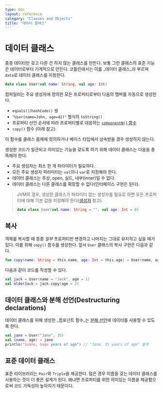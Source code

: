 ```yaml
---
type: doc
layout: reference
category: "Classes and Objects"
title: "데이터 클래스"
---
```


# 데이터 클래스

종종 데이터만 갖고 다른 건 하지 않는 클래스를 만든다. 보통 그런 클래스의 표준 기능은 데이터로부터 기계적으로 만든다. 코틀린에서는 이를 _데이터 클래스_라 부르며
`data`로 데이터 클래스를 지정한다.

``` kotlin
data class User(val name: String, val age: Int)
```

컴파일러는 주요 생성자에 정의한 모든 프로퍼티로부터 다음의 멤버를 자동으로 생성한다.

  * `equals()`/`hashCode()` 쌍
  * `"User(name=John, age=42)"` 형식의 `toString()`
  * 프로퍼티 선언 순서에 따라 프로퍼티별로 대응하는 [`componentN()` 함수](multi-declarations.html)
  * `copy()` 함수 (아래 참고)

이 함수를 클래스 몸체에 정의하거나 베이스 타입에서 상속받을 경우 생성하지 않는다.

생성한 코드가 일관되고 의미있는 기능을 갖도록 하기 위해 데이터 클래스는 다음을 충족해야 한다.

  * 주요 생성자는 최소 한 개 파라미터가 필요하다.
  * 모든 주요 생성자 파라미터는 `val`이나 `var`로 지정해야 한다.
  * 데이터 클래스는 추상, open, 실드, 내부(inner)일 수 없다.
  * 데이터 클래스는 다른 클래스를 확장할 수 없다(인터페이스 구현은 된다).

> JVM의 경우, 생성한 클래스가 파라미터 없는 생성자를 필요로 하면 모든 프로퍼티에 대해 기본 값을 지정해야 한다([생성자](classes.html#constructors) 참고).
>
> ``` kotlin
> data class User(val name: String = "", val age: Int = 0)
> ```

## 복사

객체를 복사할 때 종종 _일부_ 프로퍼티만 변경하고 나머지는 그대로 유지하고 싶을 때가 있다. 이를 위해 `copy()` 함수를 생성한다.
앞서 `User` 클래스의 복사 구현은 다음과 같다.

``` kotlin
fun copy(name: String = this.name, age: Int = this.age) = User(name, age)     
```     

다음과 같이 코드를 작성할 수 있다.

``` kotlin
val jack = User(name = "Jack", age = 1)
val olderJack = jack.copy(age = 2)
```

## 데이터 클래스와 분해 선언(Destructuring declarations)

데이터 클래스를 위해 생성한 _컴포넌트 함수_는 [분해 선언](multi-declarations.html)에 데이터를 사용할 수 있도록 한다.

``` kotlin
val jane = User("Jane", 35)
val (name, age) = jane
println("$name, $age years of age") // "Jane, 35 years of age" 출력
```

## 표준 데이터 클래스

표준 라이브러리는 `Pair`와 `Triple`을 제공한다. 많은 경우 이름을 갖는 데이터 클래스를 사용하는 것이 더 좋은 설계가 된다.
왜냐면 프로퍼티를 위한 의미있는 이름을 제공함으로써 코드 가독성이 높아지기 때문이다.
